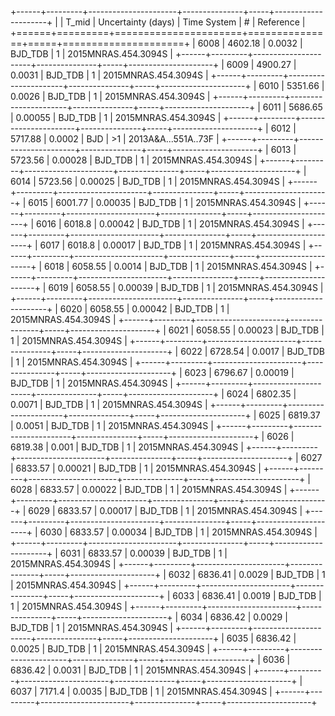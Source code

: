 +------+---------+----------------------+---------------+-----+---------------------+
|      |   T_mid |   Uncertainty (days) | Time System   | #   | Reference           |
+======+=========+======================+===============+=====+=====================+
| 6008 | 4602.18 |              0.0032  | BJD_TDB       | 1   | 2015MNRAS.454.3094S |
+------+---------+----------------------+---------------+-----+---------------------+
| 6009 | 4900.27 |              0.0031  | BJD_TDB       | 1   | 2015MNRAS.454.3094S |
+------+---------+----------------------+---------------+-----+---------------------+
| 6010 | 5351.66 |              0.0026  | BJD_TDB       | 1   | 2015MNRAS.454.3094S |
+------+---------+----------------------+---------------+-----+---------------------+
| 6011 | 5686.65 |              0.00055 | BJD_TDB       | 1   | 2015MNRAS.454.3094S |
+------+---------+----------------------+---------------+-----+---------------------+
| 6012 | 5717.88 |              0.0002  | BJD           | >1  | 2013A&A...551A..73F |
+------+---------+----------------------+---------------+-----+---------------------+
| 6013 | 5723.56 |              0.00028 | BJD_TDB       | 1   | 2015MNRAS.454.3094S |
+------+---------+----------------------+---------------+-----+---------------------+
| 6014 | 5723.56 |              0.00025 | BJD_TDB       | 1   | 2015MNRAS.454.3094S |
+------+---------+----------------------+---------------+-----+---------------------+
| 6015 | 6001.77 |              0.00035 | BJD_TDB       | 1   | 2015MNRAS.454.3094S |
+------+---------+----------------------+---------------+-----+---------------------+
| 6016 | 6018.8  |              0.00042 | BJD_TDB       | 1   | 2015MNRAS.454.3094S |
+------+---------+----------------------+---------------+-----+---------------------+
| 6017 | 6018.8  |              0.00017 | BJD_TDB       | 1   | 2015MNRAS.454.3094S |
+------+---------+----------------------+---------------+-----+---------------------+
| 6018 | 6058.55 |              0.0014  | BJD_TDB       | 1   | 2015MNRAS.454.3094S |
+------+---------+----------------------+---------------+-----+---------------------+
| 6019 | 6058.55 |              0.00039 | BJD_TDB       | 1   | 2015MNRAS.454.3094S |
+------+---------+----------------------+---------------+-----+---------------------+
| 6020 | 6058.55 |              0.00042 | BJD_TDB       | 1   | 2015MNRAS.454.3094S |
+------+---------+----------------------+---------------+-----+---------------------+
| 6021 | 6058.55 |              0.00023 | BJD_TDB       | 1   | 2015MNRAS.454.3094S |
+------+---------+----------------------+---------------+-----+---------------------+
| 6022 | 6728.54 |              0.0017  | BJD_TDB       | 1   | 2015MNRAS.454.3094S |
+------+---------+----------------------+---------------+-----+---------------------+
| 6023 | 6796.67 |              0.00019 | BJD_TDB       | 1   | 2015MNRAS.454.3094S |
+------+---------+----------------------+---------------+-----+---------------------+
| 6024 | 6802.35 |              0.0071  | BJD_TDB       | 1   | 2015MNRAS.454.3094S |
+------+---------+----------------------+---------------+-----+---------------------+
| 6025 | 6819.37 |              0.0051  | BJD_TDB       | 1   | 2015MNRAS.454.3094S |
+------+---------+----------------------+---------------+-----+---------------------+
| 6026 | 6819.38 |              0.001   | BJD_TDB       | 1   | 2015MNRAS.454.3094S |
+------+---------+----------------------+---------------+-----+---------------------+
| 6027 | 6833.57 |              0.00021 | BJD_TDB       | 1   | 2015MNRAS.454.3094S |
+------+---------+----------------------+---------------+-----+---------------------+
| 6028 | 6833.57 |              0.00022 | BJD_TDB       | 1   | 2015MNRAS.454.3094S |
+------+---------+----------------------+---------------+-----+---------------------+
| 6029 | 6833.57 |              0.00017 | BJD_TDB       | 1   | 2015MNRAS.454.3094S |
+------+---------+----------------------+---------------+-----+---------------------+
| 6030 | 6833.57 |              0.00034 | BJD_TDB       | 1   | 2015MNRAS.454.3094S |
+------+---------+----------------------+---------------+-----+---------------------+
| 6031 | 6833.57 |              0.00039 | BJD_TDB       | 1   | 2015MNRAS.454.3094S |
+------+---------+----------------------+---------------+-----+---------------------+
| 6032 | 6836.41 |              0.0029  | BJD_TDB       | 1   | 2015MNRAS.454.3094S |
+------+---------+----------------------+---------------+-----+---------------------+
| 6033 | 6836.41 |              0.0019  | BJD_TDB       | 1   | 2015MNRAS.454.3094S |
+------+---------+----------------------+---------------+-----+---------------------+
| 6034 | 6836.42 |              0.0029  | BJD_TDB       | 1   | 2015MNRAS.454.3094S |
+------+---------+----------------------+---------------+-----+---------------------+
| 6035 | 6836.42 |              0.0025  | BJD_TDB       | 1   | 2015MNRAS.454.3094S |
+------+---------+----------------------+---------------+-----+---------------------+
| 6036 | 6836.42 |              0.0031  | BJD_TDB       | 1   | 2015MNRAS.454.3094S |
+------+---------+----------------------+---------------+-----+---------------------+
| 6037 | 7171.4  |              0.0035  | BJD_TDB       | 1   | 2015MNRAS.454.3094S |
+------+---------+----------------------+---------------+-----+---------------------+